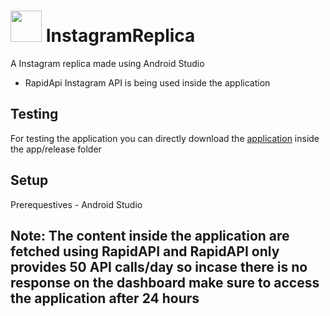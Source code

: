 # <img src="https://image.flaticon.com/icons/png/512/174/174855.png" width="50" height ="50"/> InstagramReplica
A Instagram replica made using Android Studio
- RapidApi Instagram API is being used inside the application 

## Testing
For testing the application you can directly download the [application]("https://github.com/kartikeysaran/Instagram-Replica/blob/master/app/release/") inside the app/release folder

## Setup
Prerequestives - Android Studio

## Note: The content inside the application are fetched using RapidAPI and RapidAPI only provides 50 API calls/day so incase there is no response on the dashboard make sure to access the application after 24 hours 
